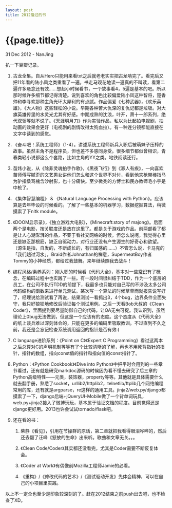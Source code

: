 ```yaml
---
layout: post
title: 2012撸过的书 
---
```


{{page.title}}
==============

<p class="meta">31 Dec 2012 - NanJing</p>

扒一下豆瓣记录。

1.	古龙全集。自从Hero只能用来看txt之后就老老实实把古龙啃完了。看完后又把11年看的陆小凤之类重看了一遍。书走马观花地读一遍真的不叫读，看第二遍许多悬念还有效……想起小时候看书，一个故事看4，5遍是基本的吧。所以那时候许多细节都记得清楚。说到喜欢的角色比较偏爱陆小凤这种智将，楚香帅和李寻欢那种主角光环太犀利的有点腻。作品偏爱《七种武器》，《欢乐英雄》，《大人物》这些轻松的小说。早期各种苦大仇深的复仇记都是垃圾。对大旗英雄传里的水灵光尤其有好感。中期成熟的沈浪，叶开，萧十一郎系列，绝代双骄等就不说了。《天涯明月刀》作为实验作品，私以为比起拍电视剧，拍动画的效果会更好（电视剧的剧情改得太狗血拉）。有一种连分镜都能直接在文字中读到的感觉。

2.	《奋斗吧！系统工程师》（1-4）。讲述系统工程师新兵入职后被萌妹子压榨的故事。虽然主角不是程序员，但也差不多感同身受。很多细节都似曾相识，青春类轻小说都这么个套路，比如主角的YY之类。地铁阅读还行。

3.	苗炜小说，从《除非灵魂拍手作歌》，《黑夜飞行》到《寡人有疾》，一向喜欢苗师傅写腻歪的文艺男女讲他们怎么和这个世界不对付，看到他夹枪带棒指马为驴指桑骂槐含沙射影，也十分痛快。至少微秃的方博士和民办教师毛小宇是中枪了。

4.	《集体智慧编程》 & 《Natural Language Processing with Python》。应该算是去年毕设的时候看的。了解了一些基本的机器学习，数据挖掘算法，稍微摸索了下nltk module。

5.	《DOOM启示录》，《独立游戏大电影》，《Minecraft:story of majong》。后面两个是电影，按关联度还是放在这里了。都是关于游戏的作品。前两部看了都是让人心潮澎湃的作品，不亚于看社交网络的时候。但怎么说呢，我觉得心里还是缺乏那根筋，缺乏自驱动力，对行业还没有产生源生的好奇心和欲望。（源生是指，自发的，不断成长的，有归属感的……）不管怎么说，卡马克的「我们趟过河水」，Braid作者Johnathan的禅意，SupermeatBoy作者Tommy的小神经质，都给过我鼓舞。来年继续照我去战斗！

6.	编程风格/素养系列：刚入职的时候看《代码大全》，基本对一些[常识](http://www.luanxiang.org/blog/archives/1371.html)有了概念，在编码过程中也实践了一些。有一段时间很纠结于TDD，作为一个底层的员工，在公司不执行TDD的前提下，我最多也只能对自己写的不涉及太多公司代码结构的函数来进行单元测试。某次写一个算法的时候草草而就报告说写好了，经理说给测试看了再说，结果测试一看抓出3，4个bug，边界条件全面失守，我只好狼狈地修改后验证每个测试用例。之后一天看Bob大叔的《Clean Coder》，里面提到要尽量防御自己的代码，让QA无虫可捉。我认识到，虽然理论上0bug无法做到，但这是一个应该有的态度。这个态度从《代码大全》的纸上谈兵难以深刻体会的，只能在更多的编码里吸取教训。不过直到不久之前，我还是会忘记检查系统调用返回的指针是否有效:(

7.	C language进阶系列：《Point on C》《Expert C Programming》看过这两本之后总算对C的声明机制等等有了个比较清晰的了解，再也不用死背指针的指针，指针的数组，指向const值的指针和指向值的const指针了。

8.	Python：《Python Cookbook》《Dive into Python》中把平时会用到的一些章节看过，还有就是研究markdoc源码的时候因为看不懂去研究了后三章的Python高级特性——元类，装饰器，property等等。其他就是具体需要什么就去翻手册，熟悉了socket，urllib2/httplib2，telnetlib/ftplib几个网络编程常用的库，还有就是argparse，re这样的通用工具。jinja2/web.py/django都摸索了一下，django后端+jQueryUI-Mobile做了一个背单词玩具，web.py+jinja2接入了微博玩玩，基本属于验证文档的程度。目前觉得还是django更好用。2013也许会试试tornado/flask吧。

9.	还在看的书：
	1.	柴静《看见》，引用在节操群的原话，第二章就把我看得眼泪哗哗的，然后还去翻了汪峰《怒放的生命》出来听。歌曲和文章无关。。。

	2.	《Clean Code/Coder》其实都还没看完，尤其是Coder需要不断反复体会。

	3.	《Coder at Work》有偶像前Mozilla工程师Jamie的必看。

	4.	《重构》/《修改代码的艺术》/《测试驱动开发》先体会精神，可以在自己的小项目里实践。

以上不一定全也至少是印象较深刻的了。赶在2012结束之前push出去吧，也不检查了XD。
